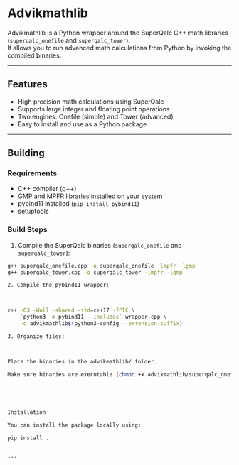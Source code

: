 
# Advikmathlib

Advikmathlib is a Python wrapper around the SuperQalc C++ math libraries (`superqalc_onefile` and `superqalc_tower`).  
It allows you to run advanced math calculations from Python by invoking the compiled binaries.

---

## Features

- High precision math calculations using SuperQalc
- Supports large integer and floating point operations
- Two engines: Onefile (simple) and Tower (advanced)
- Easy to install and use as a Python package

---

## Building

### Requirements

- C++ compiler (g++)
- GMP and MPFR libraries installed on your system
- pybind11 installed (`pip install pybind11`)
- setuptools

### Build Steps

1. Compile the SuperQalc binaries (`superqalc_onefile` and `superqalc_tower`):

```bash
g++ superqalc_onefile.cpp -o superqalc_onefile -lmpfr -lgmp
g++ superqalc_tower.cpp -o superqalc_tower -lmpfr -lgmp

2. Compile the pybind11 wrapper:



c++ -O3 -Wall -shared -std=c++17 -fPIC \
    `python3 -m pybind11 --includes` wrapper.cpp \
    -o advikmathlib$(python3-config --extension-suffix)

3. Organize files:



Place the binaries in the advikmathlib/ folder.

Make sure binaries are executable (chmod +x advikmathlib/superqalc_onefile advikmathlib/superqalc_tower).



---

Installation

You can install the package locally using:

pip install .


---


